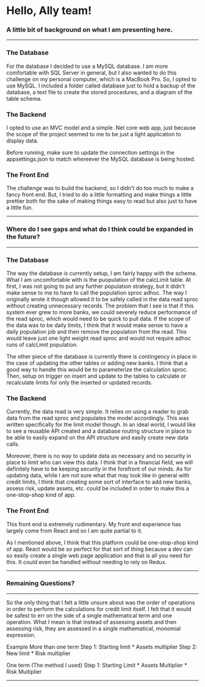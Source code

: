 # **Hello, Ally team!**

### **A little bit of background on what I am presenting here.**
---
### The Database
For the database I decided to use a MySQL database.
I am more comfortable with SQL Server in general, but I also
wanted to do this challenge on my personal computer,
which is a MacBook Pro. So, I opted to use MySQL.
I included a folder called database just to hold a backup
of the database, a text file to create the stored
procedures, and a diagram of the table schema.

### The Backend
I opted to use an MVC model and a simple .Net core web app,
just because the scope of the project seemed to me to be
just a light application to display data.

Before running, make sure to update the connection settings
in the appsettings.json to match whereever the MySQL 
database is being hosted.

### The Front End
The challenge was to build the backend, so I didn't do too
much to make a fancy front end. But, I tried to do a little
formatting and make things a little prettier both for the
sake of making things easy to read but also just to have
a little fun.

---

### **Where do I see gaps and what do I think could be expanded in the future?**
---
### The Database
The way the database is currently setup, I am fairly
happy with the schema. What I am uncomfortable with
is the puopulation of the calcLimit table. At first,
I was not going to put any further population strategy,
but it didn't make sense to me to have to call the
population sproc adhoc. The way I originally wrote
it though allowed it to be safely called in the data
read sproc without creating unnecessary records.
The problem that I see is that if this system ever
grew to more banks, we could severely reduce performance
of the read sproc, which would need to be quick to pull
data. If the scope of the data was to be daily limits,
I think that it would make sense to have a daily population
job and then remove the population from the read.
This would leave just one light weight read sproc and
would not require adhoc runs of calcLimit population.

The other piece of the database is currently there is
contingency in place in the case of updating the other
tables or adding new banks. I think that a good way to
handle this would be to parameterize the calculation
sproc. Then, setup on trigger on insert and update to
the tables to calculate or recalculate limits for only
the inserted or updated records.

### The Backend
Currently, the data read is very simple. It relies on
using a reader to grab data from the read sproc and
populates the model accordingly. This was written
specifically for the limit model though. In an ideal
world, I would like to see a reusable API created
and a database routing structure in place to be able
to easily expand on the API structure and easily
create new data calls.

Moreover, there is no way to
update data as necessary and no security in place
to limit who can view this data. I think that in a
financial field, we will definitely have to be
keeping security in the forefront of our minds. As
for updating data, while I am not sure what that may
look like in general with credit limits, I think that
creating some sort of interface to add new banks,
assess risk, update assets, etc. could be included
in order to make this a one-stop-shop kind of app.

### The Front End
This front end is extremely rudimentary. My front
end experience has largely come from React and so I
am quite partial to it.

As I mentioned above, I think that this platform
could be one-stop-shop kind of app. React would be
so perfect for that sort of thing because a dev can
so easily create a single web page application and
that is all you need for this. It could even be
handled without needing to rely on Redux.

---

### **Remaining Questions?**
---
So the only thing that I felt a little unsure about
was the order of operations in order to perform
the calculations for credit limit itself. I felt that
it would be safest to err on the side of a single
mathematical term and one operation. What I mean is
that instead of assessing assets and then assessing
risk, they are assessed in a single mathematical,
monomial expression.

Example
More than one term
Step 1: Starting limit * Assets multiplier
Step 2: New limit * Risk multiplier

One term (The method I used)
Step 1: Starting Limit * Assets Multiplier * Risk Muitiplier

---
